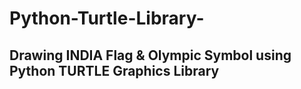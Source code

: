# Python-Turtle-Library-
## Drawing INDIA Flag &amp; Olympic Symbol using Python TURTLE Graphics Library

